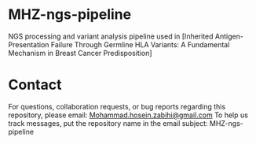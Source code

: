 # MHZ-ngs-pipeline
NGS processing and variant analysis pipeline used in [Inherited Antigen-Presentation Failure Through Germline HLA Variants: A Fundamental Mechanism in Breast Cancer Predisposition]

# Contact
For questions, collaboration requests, or bug reports regarding this repository, please email:
Mohammad.hosein.zabihi@gmail.com
To help us track messages, put the repository name in the email subject:
MHZ-ngs-pipeline
